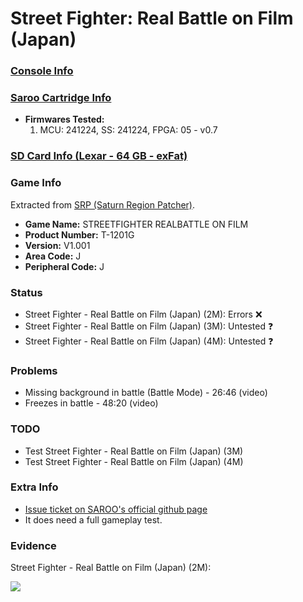 # Street Fighter: Real Battle on Film (Japan)

### [Console Info](../../../../Info/Consoles/VA13/README.md)

### [Saroo Cartridge Info](../../../../Info/Cartridges/GuangzhouSanStarOnlineShop/1.6/README.md)

- <b>Firmwares Tested:</b>
  1. MCU: 241224, SS: 241224, FPGA: 05 - v0.7

### [SD Card Info (Lexar - 64 GB - exFat)](../../../../Info/SdCards/Lexar/64GB/exfat/README.md)

### Game Info

Extracted from [SRP (Saturn Region Patcher)](https://segaxtreme.net/resources/saturn-region-patcher.81/download).

- <b>Game Name:</b> STREETFIGHTER REALBATTLE ON FILM
- <b>Product Number:</b> T-1201G
- <b>Version:</b> V1.001
- <b>Area Code:</b> J
- <b>Peripheral Code:</b> J

### Status

- Street Fighter - Real Battle on Film (Japan) (2M): Errors :x:
- Street Fighter - Real Battle on Film (Japan) (3M): Untested :question:
- Street Fighter - Real Battle on Film (Japan) (4M): Untested :question:

### Problems

- Missing background in battle (Battle Mode) - 26:46 (video)
- Freezes in battle - 48:20 (video)

### TODO

- Test Street Fighter - Real Battle on Film (Japan) (3M)
- Test Street Fighter - Real Battle on Film (Japan) (4M)

### Extra Info

- [Issue ticket on SAROO's official github page](https://github.com/tpunix/SAROO/issues/295)
- It does need a full gameplay test.

### Evidence

Street Fighter - Real Battle on Film (Japan) (2M):

[![](https://img.youtube.com/vi/inoW2ADY0jU/0.jpg)](https://www.youtube.com/watch?v=inoW2ADY0jU)
